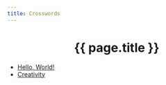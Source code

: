```yaml
---
title: Crosswords
---
```


<head>
		<meta charset="utf-8">
		<meta name="viewport" content="width=device-width, initial-scale = 1.0, maximum-scale=1.0, user-scalable=no" />
		<meta property="og:description" content="Personal perfolio website of Steven Sawtelle">
		<meta property="og:site_name" content="Steven Sawtelle" />
		<title>Steven Sawtelle - Crosswords</title>
		<link rel="stylesheet" type="text/css" href="../css/style.css">
		<link rel="stylesheet" type="text/css" href="../css/animate.css">
</head>

# <center>{{ page.title }}</center>

<ul>
    <li>
        <a href="/crosswords/Hello,World!.pdf">Hello, World!</a>
    </li>
    <li>
        <a href=“/crosswords/creativity.html”>Creativity</a>
    </li>
</ul>
